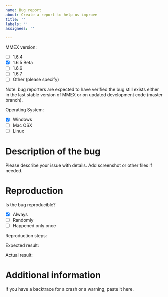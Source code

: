 ```yaml
---
name: Bug report
about: Create a report to help us improve
title: ''
labels: ''
assignees: ''

---
```


MMEX version:
 - [ ] 1.6.4
 - [x] 1.6.5 Beta
 - [ ] 1.6.6
 - [ ] 1.6.7
 - [ ] Other (please specify)

Note: bug reporters are expected to have verified the bug still exists
either in the last stable version of MMEX or on updated development code
(master branch).

Operating System:
 - [x] Windows
 - [ ] Mac OSX
 - [ ] Linux 

# Description of the bug

Please describe your issue with details.
Add screenshot or other files if needed.

# Reproduction

Is the bug reproducible? 
 - [x] Always 
 - [ ] Randomly 
 - [ ] Happened only once

Reproduction steps:

Expected result:

Actual result:

# Additional information

If you have a backtrace for a crash or a warning, paste it here.
